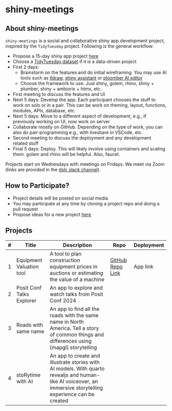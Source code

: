 # shiny-meetings


## About shiny-meetings

`shiny-meetings` is a social and collaborative shiny app development
project, inspired by the `TidyTuesday` project. Following is the general
workflow:

- Propose a 15-day shiny app project
  [here](https://github.com/durraniu/shiny-meetings/discussions/3)  
- Choose a [TidyTuesday
  dataset](https://github.com/rfordatascience/tidytuesday) if it is a
  data-driven project  
- First 2 days:
  - Brainstorm on the features and do initial wireframing. You may use
    AI tools such as [tldraw](https://www.tldraw.com/), [shiny
    assistant](https://gallery.shinyapps.io/assistant/#) or [ploomber AI
    editor](https://editor.ploomber.io/)  
  - Choose the framework to use: Just shiny, golem, rhino, shiny +
    plumber, shiny + ambiorix + htmx, etc.  
- First meeting to discuss the features and UI  
- Next 5 days: Develop the app. Each participant chooses the stuff to
  work on solo or in a pair. This can be work on theming, layout,
  functions, modules, APIs, database, etc.  
- Next 5 days: Move to a different aspect of development, e.g., if
  previously working on UI, now work on server  
- Collaborate mostly on GitHub. Depending on the type of work, you can
  also do pair-programming e.g., with liveshare in VSCode, etc.  
- Second meeting to discuss the deployment and any development related
  stuff  
- Final 5 days: Deploy. This will likely involve using containers and
  scaling them. golem and rhino will be helpful. Also, faucet.

Projects start on Wednesdays with meetings on Fridays. We meet via Zoom
(links are provided in the [dslc slack
channel](https://dslcio.slack.com/archives/C08A52V98TY)).

## How to Participate?

- Project details will be posted on social media
- You may participate at any time by cloning a project repo and doing a
  pull request
- Propose ideas for a new project
  [here](https://github.com/durraniu/shiny-meetings/discussions/3)

## Projects

| \# | Title | Description | Repo | Deployment |
|----|----|----|----|----|
| 1 | Equipment Valuation tool | A tool to plan construction equipment prices in auctions or estimating the value of a machine | [GitHub Repo Link](https://github.com/shiny-meetings/equipmentValuation) | App link |
| 2 | Posit Conf Talks Explorer | An app to explore and watch talks from Posit Conf 2024 |  |  |
| 3 | Roads with same name | An app to find all the roads with the same name in North America. Tell a story of common things and differences using {mapgl} storytelling |  |  |
| 4 | stoRytime with AI | An app to create and illustrate stories with AI models. With quarto revealjs and human-like AI voiceover, an immersive storytelling experience can be created |  |  |
